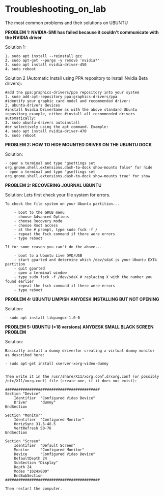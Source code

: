 # Troubleshooting_on_lab
The most common problems and their solutions on UBUNTU


**PROBLEM 1: NVIDIA-SMI has failed because it couldn't communicate with the NVIDIA driver**

Solution 1:

	1. sudo apt install --reinstall gcc
	2. sudo apt-get --purge -y remove 'nvidia*'
	3. sudo apt install nvidia-driver-450 
	4. sudo reboot

Solution 2 (Automatic Install using PPA repository to install Nvidia Beta drivers):

	#add the ppa:graphics-drivers/ppa repository into your system
	1. sudo add-apt-repository ppa:graphics-drivers/ppa
	#identify your graphic card model and recommended driver: 
	2. ubuntu-drivers devices
	#install Nvidia DriverSame as with the above standard Ubuntu repository example, either #install all recommended drivers automatically: 
	3. sudo ubuntu-drivers autoinstall
	#or selectively using the apt command. Example: 
	4. sudo apt install nvidia-driver-470
	5. sudo reboot

**PROBLEM 2: HOW TO HIDE MOUNTED DRIVES ON THE UBUNTU DOCK**

Solution:

	- open a terminal and type "gsettings set org.gnome.shell.extensions.dash-to-dock show-mounts false" for hide
	- open a terminal and type "gsettings set org.gnome.shell.extensions.dash-to-dock show-mounts true" for show
	
**PROBLEM 3: RECOVERING JOURNAL UBUNTU**

Solution:
	Lets first check your file system for errors.

	To check the file system on your Ubuntu partition...

	    - boot to the GRUB menu
	    - choose Advanced Options
	    - choose Recovery mode
	    - choose Root access
	    - at the # prompt, type sudo fsck -f /
	    - repeat the fsck command if there were errors
	    - type reboot

	If for some reason you can't do the above...

	    - boot to a Ubuntu Live DVD/USB
	    - start gparted and determine which /dev/sdaX is your Ubuntu EXT4 partition
	    - quit gparted
	    - open a terminal window
	    - type sudo fsck -f /dev/sdaX # replacing X with the number you found earlier
	    - repeat the fsck command if there were errors
	    - type reboot
	
**PROBLEM 4: UBUNTU LIMPISH ANYDESK INSTALLING BUT NOT OPENING**

Solution:

	- sudo apt install libpangox-1.0-0

**PROBLEM 5: UBUNTU (>18 versions) ANYDESK SMALL BLACK SCREEN PROBLEM**

Solution:
	
	Basically install a dummy driverfor creating a virtual dummy monitor as described here:

	- sudo apt-get install xserver-xorg-video-dummy
	

	Then write it in the /usr/share/X11/xorg.conf.d/xorg.conf (or possibly /etc/X11/xorg.conf) file (create one, if it does not exist):

	###########################################
	Section "Device"
	    Identifier  "Configured Video Device"
	    Driver      "dummy"
	EndSection

	Section "Monitor"
	    Identifier  "Configured Monitor"
	    HorizSync 31.5-48.5
	    VertRefresh 50-70
	EndSection

	Section "Screen"
	    Identifier  "Default Screen"
	    Monitor     "Configured Monitor"
	    Device      "Configured Video Device"
	    DefaultDepth 24
	    SubSection "Display"
	    Depth 24
	    Modes "1024x800"
	    EndSubSection
	###########################################

	Then restart the computer.
	